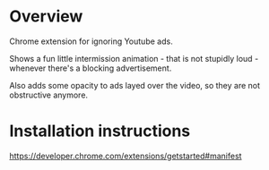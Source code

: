 
# Overview

Chrome extension for ignoring Youtube ads.

Shows a fun little intermission animation - that is not stupidly loud - whenever there's a blocking advertisement.

Also adds some opacity to ads layed over the video, so they are not obstructive anymore.

# Installation instructions

https://developer.chrome.com/extensions/getstarted#manifest
